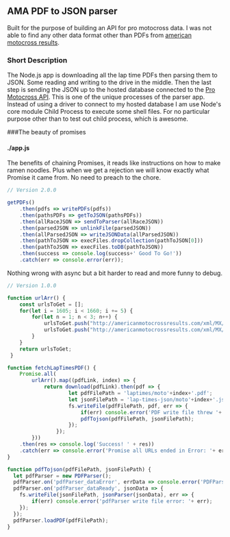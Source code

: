 ## AMA PDF to JSON parser

Built for the purpose of building an API for pro motocross data. I was not able to find any other data format other than PDFs from [american motocross results](http://americanmotocrossresults.com/). 

### Short Description 

The Node.js app is downloading all the lap time PDFs then parsing them to JSON. Some reading and writing to the drive in the middle. 
Then the last step is sending the JSON up to the hosted database connected to the [Pro Motocross API](http://promotocrossapi.com). This is one of the unique processes of the parser app. Instead of using a driver to connect to my hosted database I am use Node's core module Child Process to execute some shell files. For no particular purpose other than to test out child process, which is awesome.

###The beauty of promises
#### ./app.js
The benefits of chaining Promises, it reads like instructions on how to make ramen noodles.
Plus when we get a rejection we will know exactly what Promise it came from.
No need to preach to the chore.
```javascript 
// Version 2.0.0

getPDFs()
	.then(pdfs => writePDFs(pdfs))
	.then(pathsPDFs => getToJSON(pathsPDFs))
	.then(allRaceJSON => sendToParser(allRaceJSON))
	.then(parsedJSON => unlinkFile(parsedJSON))
	.then(allParsedJSON => writeJSONData(allParsedJSON))
	.then(pathToJSON => execFiles.dropCollection(pathToJSON[0]))
	.then(pathToJSON => execFiles.toDB(pathToJSON))
	.then(success => console.log(success+' Good To Go!'))
	.catch(err => console.error(err));
```

Nothing wrong with async but a bit harder to read and more funny to debug.

```javascript
// Version 1.0.0

function urlArr() {
 	const urlsToGet = [];
	for(let i = 1605; i < 1660; i += 5) {
		for(let n = 1; n < 3; n++) {
			urlsToGet.push("http://americanmotocrossresults.com/xml/MX/events/M"+ i +"/M"+ n +"F1RID.pdf");
			urlsToGet.push("http://americanmotocrossresults.com/xml/MX/events/M"+ i +"/M"+ n +"F2RID.pdf");
		}
	}
	return urlsToGet;
 }

function fetchLapTimesPDF() {
	Promise.all(
		urlArr().map((pdfLink, index) => {
			return download(pdfLink).then(pdf => {
					let pdfFilePath = 'laptimes/moto'+index+'.pdf';
					let jsonFilePath = 'lap-times-json/moto'+index+'.json';
					fs.writeFile(pdfFilePath, pdf, err => {
						if(err) console.error('PDF write file threw '+ err);
						pdfTojson(pdfFilePath, jsonFilePath);
					});				
				});
		}))
	.then(res => console.log('Success! ' + res))
	.catch(err => console.error('Promise all URLs ended in Error: '+ err));
}

function pdfTojson(pdfFilePath, jsonFilePath) {
  let pdfParser = new PDFParser();
  pdfParser.on('pdfParser_dataError', errData => console.error('PDFParser error : '+errData.parserError) );
  pdfParser.on('pdfParser_dataReady', jsonData => {
    fs.writeFile(jsonFilePath, jsonParser(jsonData), err => {
    	if(err) console.error('pdfParser write file error: '+ err);
    });
  });
  pdfParser.loadPDF(pdfFilePath);
}
```